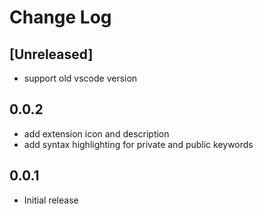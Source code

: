 # Change Log

## [Unreleased]

- support old vscode version

## 0.0.2

- add extension icon and description
- add syntax highlighting for private and public keywords

## 0.0.1

- Initial release
